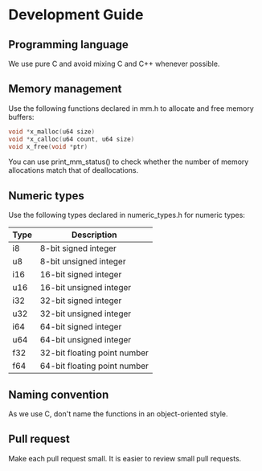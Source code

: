 # Development Guide
## Programming language
We use pure C and avoid mixing C and C++ whenever possible.

## Memory management
Use the following functions declared in mm.h to allocate and free memory buffers:

```c
void *x_malloc(u64 size)
void *x_calloc(u64 count, u64 size)
void x_free(void *ptr)
```

You can use print_mm_status() to check whether the number of memory allocations match that of deallocations.

## Numeric types
Use the following types declared in numeric_types.h for numeric types:

| Type | Description |
| ---- | ----------- |
| i8   | 8-bit signed integer |
| u8   | 8-bit unsigned integer |
| i16  | 16-bit signed integer |
| u16  | 16-bit unsigned integer |
| i32  | 32-bit signed integer |
| u32  | 32-bit unsigned integer |
| i64  | 64-bit signed integer |
| u64  | 64-bit unsigned integer |
| f32  | 32-bit floating point number |
| f64  | 64-bit floating point number |

## Naming convention
As we use C, don't name the functions in an object-oriented style.

## Pull request
Make each pull request small. It is easier to review small pull requests.
